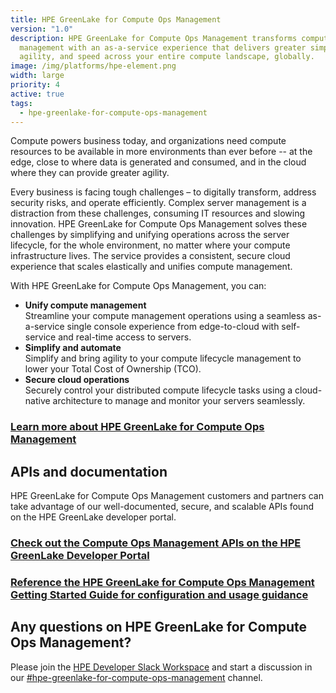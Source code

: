```yaml
---
title: HPE GreenLake for Compute Ops Management
version: "1.0"
description: HPE GreenLake for Compute Ops Management transforms compute
  management with an as-a-service experience that delivers greater simplicity,
  agility, and speed across your entire compute landscape, globally.
image: /img/platforms/hpe-element.png
width: large
priority: 4
active: true
tags:
  - hpe-greenlake-for-compute-ops-management
---
```

Compute powers business today, and organizations need compute resources to be available in more environments than ever before -- at the edge, close to where data is generated and consumed, and in the cloud where they can provide greater agility.

Every business is facing tough challenges – to digitally transform, address security risks, and operate efficiently. Complex server management is a distraction from these challenges, consuming IT resources and slowing innovation. HPE GreenLake for Compute Ops Management solves these challenges by simplifying and unifying operations across the server lifecycle, for the whole environment, no matter where your compute infrastructure lives. The service provides a consistent, secure cloud experience that scales elastically and unifies compute management.

With HPE GreenLake for Compute Ops Management, you can:

* **Unify compute management**\
  Streamline your compute management operations using a seamless as-a-service single console experience from edge-to-cloud with self-service and real-time access to servers.   
* **Simplify and automate**\
  Simplify and bring agility to your compute lifecycle management to lower your Total Cost of Ownership (TCO).   
* **Secure cloud operations**\
  Securely control your distributed compute lifecycle tasks using a cloud-native architecture to manage and monitor your servers seamlessly.   

### [Learn more about HPE GreenLake for Compute Ops Management](https://www.hpe.com/us/en/compute/management-software.html)

## APIs and documentation

HPE GreenLake for Compute Ops Management customers and partners can take advantage of our well-documented, secure, and scalable APIs found on the HPE GreenLake developer portal. 

### [Check out the Compute Ops Management APIs on the HPE GreenLake Developer Portal](https://developer.greenlake.hpe.com/docs/greenlake/services/compute-ops/public/)

### [Reference the HPE GreenLake for Compute Ops Management Getting Started Guide for configuration and usage guidance](https://www.hpe.com/info/com-gsg)

## Any questions on HPE GreenLake for Compute Ops Management?

Please join the [HPE Developer Slack Workspace](https://slack.hpedev.io/) and start a discussion in our [](https://hpedev.slack.com/archives/C03QTQWC213)[\#hpe-greenlake-for-compute-ops-management](https://hpedev.slack.com/archives/C03QTQWC213) channel.